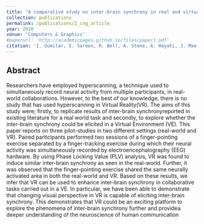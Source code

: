 ```yaml
---
title: "A comparative study on inter-brain synchrony in real and virtual environments using hyperscanning"
collection: publications
permalink: /publications/2_cng_article
year: 2020
venue: 'Computers & Graphics'
#paperurl: 'http://academicpages.github.io/files/paper1.pdf'
citation: 'I. Gumilar, E. Sareen, R. Bell, A. Stone, A. Hayati, J. Mao, A. Barde, A. Gupta, A. Dey, G. Lee, and M. Billinghurst, "A comparative study on inter-brain synchrony in real and virtual environments using hyperscanning," in <i>Computers & Graphics</i>, In Press, 2020, doi: 10.1016/j.cag.2020.10.003.'
---
```

## Abstract
Researchers have employed hyperscanning, a technique used to simultaneously record neural activity from multiple participants, in real-world collaborations. However, to the best of our knowledge, there is no study that has used hyperscanning in Virtual Reality(VR). The aims of this study were; firstly, to replicate results of inter-brain synchronyreported in existing literature for a real world task and secondly,  to explore whether the  inter-brain  synchrony  could  be  elicited  in  a  Virtual  Environment  (VE).  This  paper reports on three pilot-studies in two different settings (real-world and VR). Paired participants performed two sessions of a finger-pointing exercise separated by a finger-tracking  exercise  during  which  their  neural  activity  was  simultaneously  recorded  by electroencephalography (EEG) hardware.  By using Phase Locking Value (PLV) analysis, VR was found to induce similar inter-brain synchrony as seen in the real-world. Further, it was observed that the finger-pointing exercise shared the same neurally activated area in both the real-world and VR. Based on these results, we infer that VR can be used to enhance inter-brain synchrony in collaborative tasks carried out in a VE. In particular, we have been able to demonstrate that changing visual perspective in VR is capable of eliciting inter-brain synchrony.  This demonstrates that VR could be an exciting platform to explore the phenomena of inter-brain synchrony further and providea deeper understanding of the neuroscience of human communication
